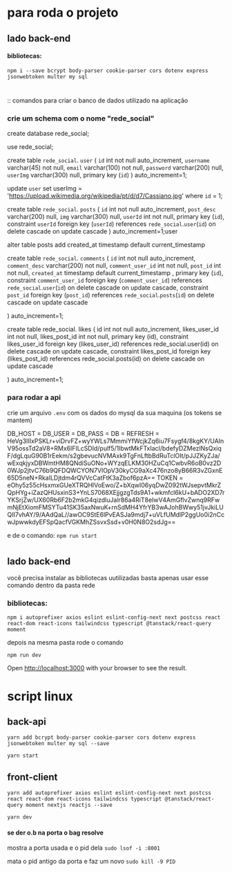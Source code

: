 # para roda o projeto 

## lado back-end

#### bibliotecas: 
`npm i --save bcrypt body-parser cookie-parser cors dotenv express jsonwebtoken multer my sql`

#

:: comandos para criar o banco de dados utilizado na aplicação

### crie um schema com o nome "rede_social"

create database rede_social;

use rede_social;

create table `rede_social`. `user` (
	`id` int not null auto_increment,
    `username` varchar(45) not null, 
    `email` varchar(100) not null,
    `password` varchar(200) null,
    `userImg` varchar(300) null,
    primary key (`id`)
) auto_increment=1;


update `user`
set userImg = 'https://upload.wikimedia.org/wikipedia/pt/d/d7/Cassiano.jpg'
where `id` = 1;

create table `rede_social`. `posts` (
	`id` int not null auto_increment,
    `post_desc` varchar(200) null,
    `img` varchar(300) null,
    `userId` int not null,
    primary key (`id`),
    constraint `userId`
    foreign key (`userId`)
    references `rede_social`.`user`(`id`)
    on delete cascade
    on update cascade
) auto_increment=1;user

alter table posts add created_at timestamp default current_timestamp

create table `rede_social`. `comments` (
	`id` int not null auto_increment,
    `comment_desc` varchar(200) not null,
    `comment_user_id` int not null,
    `post_id` int not null,
    `created_at` timestamp default current_timestamp ,
    primary key (`id`),
    constraint `comment_user_id`
    foreign key (`comment_user_id`)
    references `rede_social`.`user`(`id`)
    on delete cascade
    on update cascade,
	constraint `post_id`
    foreign key (`post_id`)
    references `rede_social`.`posts`(`id`)
    on delete cascade
    on update cascade
    
) auto_increment=1;

create table rede_social. likes (
 id int not null auto_increment, 
 likes_user_id int not null, 
 likes_post_id int not null, 
 primary key (id), 
 constraint likes_user_id 
 foreign key (likes_user_id) 
 references rede_social.user(id) 
 on delete cascade 
 on update cascade, 
 constraint likes_post_id 
 foreign key (likes_post_id) 
 references rede_social.posts(id) 
 on delete cascade 
 on update cascade

) auto_increment=1;

### para rodar a api 

crie um arquivo `.env` com os dados do mysql da sua maquina (os tokens se mantem)

DB_HOST = 
DB_USER = 
DB_PASS = 
DB = 
REFRESH = HeVg3IIIxPSKLr+viDrvFZ+wyYWLs7MmmiYfWcjkZq6iu7Fsygf4/8kgKY/UAInV95ossTd2aV8+RMx6lFILcSDId/pulf5/1lbwtMkFTxIacl/bdefyDZMezlNsQxiqF/dgLquG90B1rEekm/s2gbevucNVMAxk9TgFnLftbBdRuTclOIt/pJJZKyZJa/wExqkjyxDBWmtHM8QNdiSuONo+WYzqELKM30HZuCq1CwbvR6oB0vz2D0WJp2jtvC76b9QFDQWCYON7VlOpV30kyCG9aXc476nzo8yB66R3vZGxnE65D5neN+RkaILDjtdm4rQVVcCatFtK3aZbof6pzA== 
TOKEN = eOhy5z55cHsxmxGUeXTRQHlVoEwo/Z+bXqwI06yqDwZ092tWJsepvtMkrZQpHYg+iZazQHUsxinS3+YnLS7068XEjjgzgTds9A1+wkmfcl6kU+bADO2XD7rYKSrjZw/UX60Rb6F2b2mkG4qizdluJalr86a4RiT8eIwV4AmGflvZwnq9RFwmNjEtXiomFMSYTu41SK35axNwuK+rnSdMH4YfrYB3wAJohBWwy51jvJkiLUQII7vhAY/9/AAdQaL//awOC9StE6lPvEASJa9mdj7+uVLfUMdlP2ggUo0i2nCcwJpwwkdyEFSpQacfVGKMhZSsvxSsd+v0H0N8O2sdJg==

e de o comando: `npm run start`
#

## lado back-end

você precisa instalar as bibliotecas uutilizadas basta apenas usar esse comando dentro da pasta rede

### bibliotecas:

`npm i autoprefixer axios eslint eslint-config-next next postcss react react-dom react-icons tailwindcss typescript @tanstack/react-query moment`

depois na mesma pasta rode o comando

`npm run dev`

Open [http://localhost:3000](http://localhost:3000) with your browser to see the result.


#
# script linux

## back-api

`yarn add bcrypt body-parser cookie-parser cors dotenv express jsonwebtoken multer my sql --save`

`yarn start`


## front-client

`yarn add autoprefixer axios eslint eslint-config-next next postcss react react-dom react-icons tailwindcss typescript @tanstack/react-query moment nextjs reactjs --save`

`yarn dev`

#### se der o.b na porta o bag resolve

mostra a porta usada e o pid dela
`sudo lsof -i :8001`

mata o pid antigo da porta e faz um novo 
`sudo kill -9 PID`

